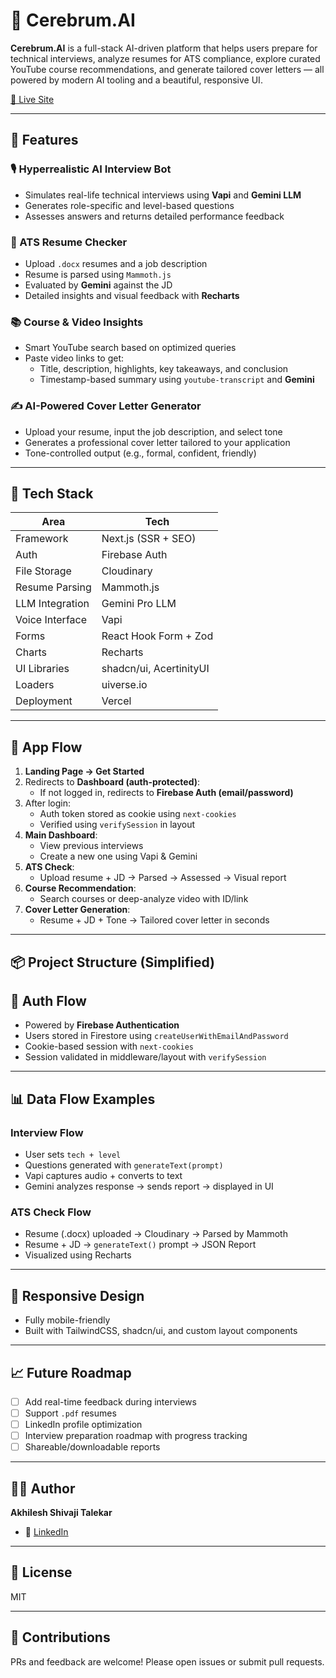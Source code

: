 # 🧠 Cerebrum.AI

**Cerebrum.AI** is a full-stack AI-driven platform that helps users prepare for technical interviews, analyze resumes for ATS compliance, explore curated YouTube course recommendations, and generate tailored cover letters — all powered by modern AI tooling and a beautiful, responsive UI.

[🔗 Live Site](https://cerebrumai.vercel.app)

---

## 🚀 Features

### 🎙️ Hyperrealistic AI Interview Bot
- Simulates real-life technical interviews using **Vapi** and **Gemini LLM**
- Generates role-specific and level-based questions
- Assesses answers and returns detailed performance feedback

### 📄 ATS Resume Checker
- Upload `.docx` resumes and a job description
- Resume is parsed using `Mammoth.js`
- Evaluated by **Gemini** against the JD
- Detailed insights and visual feedback with **Recharts**

### 📚 Course & Video Insights
- Smart YouTube search based on optimized queries
- Paste video links to get:
  - Title, description, highlights, key takeaways, and conclusion
  - Timestamp-based summary using `youtube-transcript` and **Gemini**

### ✍️ AI-Powered Cover Letter Generator
- Upload your resume, input the job description, and select tone
- Generates a professional cover letter tailored to your application
- Tone-controlled output (e.g., formal, confident, friendly)

---

## 🧱 Tech Stack

| Area               | Tech                                                                 |
|--------------------|----------------------------------------------------------------------|
| Framework          | Next.js (SSR + SEO)                                                  |
| Auth               | Firebase Auth                                                        |
| File Storage       | Cloudinary                                                           |
| Resume Parsing     | Mammoth.js                                                           |
| LLM Integration    | Gemini Pro LLM                                                       |
| Voice Interface    | Vapi                                                                 |
| Forms              | React Hook Form + Zod                                                |
| Charts             | Recharts                                                             |
| UI Libraries       | shadcn/ui, AcertinityUI                                              |
| Loaders            | uiverse.io                                                           |
| Deployment         | Vercel                                                               |

---

## 🧭 App Flow

1. **Landing Page → Get Started**
2. Redirects to **Dashboard (auth-protected)**:
   - If not logged in, redirects to **Firebase Auth (email/password)**
3. After login:
   - Auth token stored as cookie using `next-cookies`
   - Verified using `verifySession` in layout
4. **Main Dashboard**:
   - View previous interviews
   - Create a new one using Vapi & Gemini
5. **ATS Check**:
   - Upload resume + JD → Parsed → Assessed → Visual report
6. **Course Recommendation**:
   - Search courses or deep-analyze video with ID/link
7. **Cover Letter Generation**:
   - Resume + JD + Tone → Tailored cover letter in seconds

---

## 📦 Project Structure (Simplified)
## 🔐 Auth Flow

- Powered by **Firebase Authentication**
- Users stored in Firestore using `createUserWithEmailAndPassword`
- Cookie-based session with `next-cookies`
- Session validated in middleware/layout with `verifySession`

---

## 📊 Data Flow Examples

### Interview Flow
- User sets `tech + level`
- Questions generated with `generateText(prompt)`
- Vapi captures audio + converts to text
- Gemini analyzes response → sends report → displayed in UI

### ATS Check Flow
- Resume (.docx) uploaded → Cloudinary → Parsed by Mammoth
- Resume + JD → `generateText()` prompt → JSON Report
- Visualized using Recharts

---

## 📱 Responsive Design

- Fully mobile-friendly
- Built with TailwindCSS, shadcn/ui, and custom layout components

---

## 📈 Future Roadmap

- [ ] Add real-time feedback during interviews
- [ ] Support `.pdf` resumes
- [ ] LinkedIn profile optimization
- [ ] Interview preparation roadmap with progress tracking
- [ ] Shareable/downloadable reports

---

## 🧑‍💻 Author

**Akhilesh Shivaji Talekar**

- 🔗 [LinkedIn](https://linkedin.com/in/akhileshtalekar)

---

## 📜 License

MIT

---

## 🤝 Contributions

PRs and feedback are welcome! Please open issues or submit pull requests.


